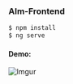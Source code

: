 ### Alm-Frontend

```sh
$ npm install
$ ng serve
```

#### Demo:

![Imgur](https://i.imgur.com/c6qqlJz.png)
